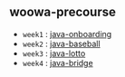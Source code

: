 ## woowa-precourse

* ```week1``` : [java-onboarding](https://github.com/yaezzin/woowa-precourse/tree/main/java-onboarding)
* ```week2``` : [java-baseball](https://github.com/yaezzin/woowa-precourse/tree/main/java-baseball)
* ```week3``` : [java-lotto](https://github.com/yaezzin/woowa-precourse/tree/main/java-lotto)
* ```week4``` : [java-bridge](https://github.com/yaezzin/woowa-precourse/tree/main/java-bridge)
